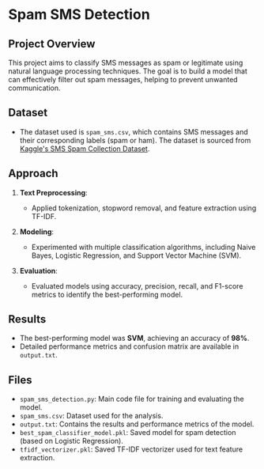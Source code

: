 # Spam SMS Detection

## Project Overview

This project aims to classify SMS messages as spam or legitimate using natural language processing techniques. The goal is to build a model that can effectively filter out spam messages, helping to prevent unwanted communication.

## Dataset

- The dataset used is `spam_sms.csv`, which contains SMS messages and their corresponding labels (spam or ham). The dataset is sourced from [Kaggle's SMS Spam Collection Dataset](https://www.kaggle.com/datasets/uciml/sms-spam-collection-dataset).

## Approach

1. **Text Preprocessing**:
   - Applied tokenization, stopword removal, and feature extraction using TF-IDF.

2. **Modeling**:
   - Experimented with multiple classification algorithms, including Naive Bayes, Logistic Regression, and Support Vector Machine (SVM).

3. **Evaluation**:
   - Evaluated models using accuracy, precision, recall, and F1-score metrics to identify the best-performing model.

## Results

- The best-performing model was **SVM**, achieving an accuracy of **98%**.
- Detailed performance metrics and confusion matrix are available in `output.txt`.

## Files

- `spam_sms_detection.py`: Main code file for training and evaluating the model.
- `spam_sms.csv`: Dataset used for the analysis.
- `output.txt`: Contains the results and performance metrics of the model.
- `best_spam_classifier_model.pkl`: Saved model for spam detection (based on Logistic Regression).
- `tfidf_vectorizer.pkl`: Saved TF-IDF vectorizer used for text feature extraction.
